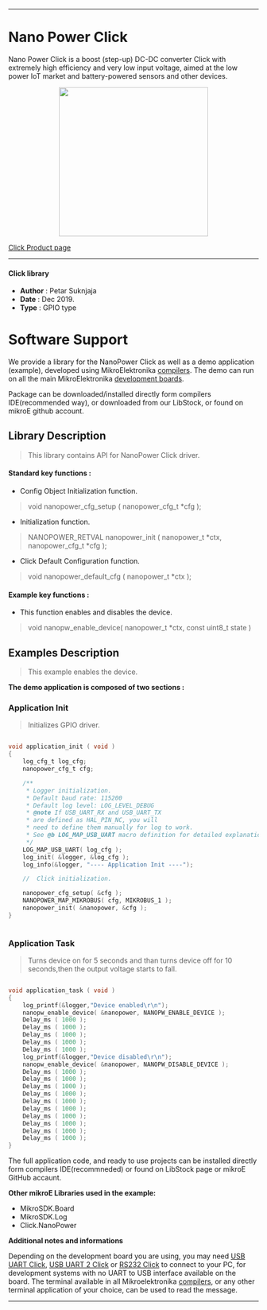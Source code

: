 
 

---
# Nano Power Click

Nano Power Click is a boost (step-up) DC-DC converter Click with extremely high efficiency and very low input voltage, aimed at the low power IoT market and battery-powered sensors and other devices.

<p align="center">
  <img src="https://download.mikroe.com/images/click_for_ide/nanopower_click.png" height=300px>
</p>

[Click Product page](https://www.mikroe.com/nano-power-click)

---


#### Click library 

- **Author**        : Petar Suknjaja
- **Date**          : Dec 2019.
- **Type**          : GPIO type


# Software Support

We provide a library for the NanoPower Click 
as well as a demo application (example), developed using MikroElektronika 
[compilers](https://shop.mikroe.com/compilers). 
The demo can run on all the main MikroElektronika [development boards](https://shop.mikroe.com/development-boards).

Package can be downloaded/installed directly form compilers IDE(recommended way), or downloaded from our LibStock, or found on mikroE github account. 

## Library Description

> This library contains API for NanoPower Click driver.

#### Standard key functions :

- Config Object Initialization function.
> void nanopower_cfg_setup ( nanopower_cfg_t *cfg ); 
 
- Initialization function.
> NANOPOWER_RETVAL nanopower_init ( nanopower_t *ctx, nanopower_cfg_t *cfg );

- Click Default Configuration function.
> void nanopower_default_cfg ( nanopower_t *ctx );


#### Example key functions :

- This function enables and disables the device.
> void nanopw_enable_device( nanopower_t *ctx, const uint8_t state )

## Examples Description

> 
> This example enables the device.
> 

**The demo application is composed of two sections :**

### Application Init 

> Initializes GPIO driver.

```c

void application_init ( void )
{
    log_cfg_t log_cfg;
    nanopower_cfg_t cfg;

    /** 
     * Logger initialization.
     * Default baud rate: 115200
     * Default log level: LOG_LEVEL_DEBUG
     * @note If USB_UART_RX and USB_UART_TX 
     * are defined as HAL_PIN_NC, you will 
     * need to define them manually for log to work. 
     * See @b LOG_MAP_USB_UART macro definition for detailed explanation.
     */
    LOG_MAP_USB_UART( log_cfg );
    log_init( &logger, &log_cfg );
    log_info(&logger, "---- Application Init ----");

    //  Click initialization.

    nanopower_cfg_setup( &cfg );
    NANOPOWER_MAP_MIKROBUS( cfg, MIKROBUS_1 );
    nanopower_init( &nanopower, &cfg );
}
  
```

### Application Task

> Turns device on for 5 seconds and than turns device off for 10 seconds,then the output voltage starts to fall.


```c

void application_task ( void )
{
    log_printf(&logger,"Device enabled\r\n");
    nanopw_enable_device( &nanopower, NANOPW_ENABLE_DEVICE );
    Delay_ms ( 1000 );
    Delay_ms ( 1000 );
    Delay_ms ( 1000 );
    Delay_ms ( 1000 );
    Delay_ms ( 1000 );
    log_printf(&logger,"Device disabled\r\n");
    nanopw_enable_device( &nanopower, NANOPW_DISABLE_DEVICE );
    Delay_ms ( 1000 );
    Delay_ms ( 1000 );
    Delay_ms ( 1000 );
    Delay_ms ( 1000 );
    Delay_ms ( 1000 );
    Delay_ms ( 1000 );
    Delay_ms ( 1000 );
    Delay_ms ( 1000 );
    Delay_ms ( 1000 );
    Delay_ms ( 1000 );
}

```


The full application code, and ready to use projects can be  installed directly form compilers IDE(recommneded) or found on LibStock page or mikroE GitHub accaunt.

**Other mikroE Libraries used in the example:** 

- MikroSDK.Board
- MikroSDK.Log
- Click.NanoPower

**Additional notes and informations**

Depending on the development board you are using, you may need 
[USB UART Click](https://shop.mikroe.com/usb-uart-click), 
[USB UART 2 Click](https://shop.mikroe.com/usb-uart-2-click) or 
[RS232 Click](https://shop.mikroe.com/rs232-click) to connect to your PC, for 
development systems with no UART to USB interface available on the board. The 
terminal available in all Mikroelektronika 
[compilers](https://shop.mikroe.com/compilers), or any other terminal application 
of your choice, can be used to read the message.



---
